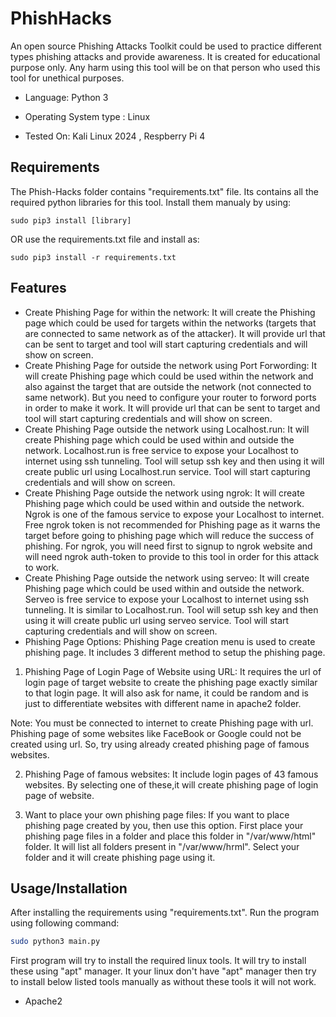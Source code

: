 
# PhishHacks

An open source Phishing Attacks Toolkit could be used to practice different types phishing attacks and provide awareness. It is created for educational purpose only. Any harm using this tool will be on that person who used this tool for unethical purposes.

- Language: Python 3

- Operating System type : Linux

- Tested On: Kali Linux 2024 , Respberry Pi 4


## Requirements
The Phish-Hacks folder contains  "requirements.txt" file. Its contains all the required python libraries for this tool.
Install them manualy by using:
```
sudo pip3 install [library]
```
OR use the requirements.txt file and install as:
```
sudo pip3 install -r requirements.txt
```

## Features

- Create Phishing Page for within the network:
It will create the Phishing page which could be used for targets within the networks (targets that are connected to same network as of the attacker). It will provide url that can be sent to target and tool will start capturing credentials and will show on screen.
- Create Phishing Page for outside the network using Port Forwording:
It will create Phishing page which could be used within the network and also against the target that are outside the network (not connected to same network). But you need to configure your router to forword ports in order to make it work. It will provide url that can be sent to target and tool will start capturing credentials and will show on screen.
- Create Phishing Page outside the network using Localhost.run:
It will create Phishing page which could be used within and outside the network. Localhost.run is free service to expose your Localhost to internet using ssh tunneling. Tool will setup ssh key and then using it will create public url using Localhost.run service. Tool will start capturing credentials and will show on screen.
- Create Phishing Page outside the network using ngrok:
It will create Phishing page which could be used within and outside the network. Ngrok is one of the famous service to expose your Localhost to internet. Free ngrok token is not recommended for Phishing page as it warns the target before going to phishing page which will reduce the success of phishing. For ngrok, you will need first to signup to ngrok website and will need ngrok auth-token to provide to this tool in order for this attack to work.
- Create Phishing Page outside the network using serveo:
It will create Phishing page which could be used within and outside the network. Serveo is free service to expose your Localhost to internet using ssh tunneling. It is similar to Localhost.run.   Tool will setup ssh key and then using it will create public url using serveo service. Tool will start capturing credentials and will show on screen.
- Phishing Page Options:
Phishing Page creation menu is used to create phishing page. It includes 3 different method to setup the phishing page.
1. Phishing Page of Login Page of Website using URL:
It requires the url of login page of target website to create the phishing page exactly similar to that login page. It will also ask for name, it could be random and is just to differentiate websites with different name in apache2 folder.

Note: You must be connected to internet to create Phishing page with url. Phishing page of some websites like FaceBook or Google could not be created using url. So, try using already created phishing page of famous websites.

2. Phishing Page of famous websites:
It include login pages of 43 famous websites. By selecting one of these,it will create phishing page of login page of website.

3. Want to place your own phishing page files:
If you want to place phishing page created by you, then use this option. First place your phishing page files in a folder and place this folder in "/var/www/html" folder. It will list all folders present in "/var/www/hrml". Select your folder and it will create phishing page using it.  

## Usage/Installation

After installing the requirements using "requirements.txt". Run the program using following command:

```bash
sudo python3 main.py
```

First program will try to install the required linux tools. It will try to install these using "apt" manager. It your linux don't have "apt" manager then try to install below listed tools manually as without these tools it will not work.

- Apache2
    